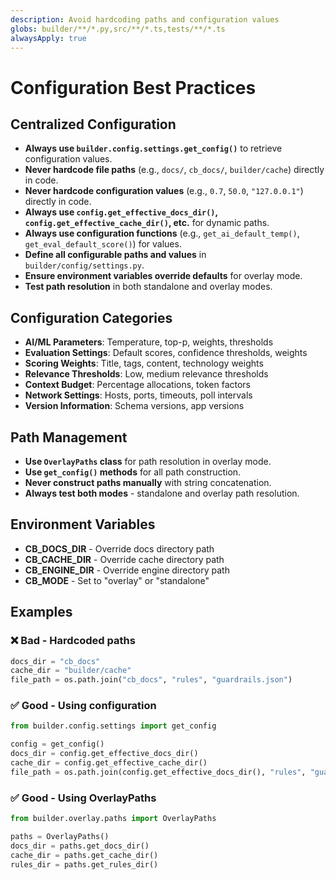 ```yaml
---
description: Avoid hardcoding paths and configuration values
globs: builder/**/*.py,src/**/*.ts,tests/**/*.ts
alwaysApply: true
---
```

# Configuration Best Practices

## Centralized Configuration
- **Always use `builder.config.settings.get_config()`** to retrieve configuration values.
- **Never hardcode file paths** (e.g., `docs/`, `cb_docs/`, `builder/cache`) directly in code.
- **Never hardcode configuration values** (e.g., `0.7`, `50.0`, `"127.0.0.1"`) directly in code.
- **Always use `config.get_effective_docs_dir()`, `config.get_effective_cache_dir()`, etc.** for dynamic paths.
- **Always use configuration functions** (e.g., `get_ai_default_temp()`, `get_eval_default_score()`) for values.
- **Define all configurable paths and values** in `builder/config/settings.py`.
- **Ensure environment variables override defaults** for overlay mode.
- **Test path resolution** in both standalone and overlay modes.

## Configuration Categories
- **AI/ML Parameters**: Temperature, top-p, weights, thresholds
- **Evaluation Settings**: Default scores, confidence thresholds, weights
- **Scoring Weights**: Title, tags, content, technology weights
- **Relevance Thresholds**: Low, medium relevance thresholds
- **Context Budget**: Percentage allocations, token factors
- **Network Settings**: Hosts, ports, timeouts, poll intervals
- **Version Information**: Schema versions, app versions

## Path Management
- **Use `OverlayPaths` class** for path resolution in overlay mode.
- **Use `get_config()` methods** for all path construction.
- **Never construct paths manually** with string concatenation.
- **Always test both modes** - standalone and overlay path resolution.

## Environment Variables
- **CB_DOCS_DIR** - Override docs directory path
- **CB_CACHE_DIR** - Override cache directory path  
- **CB_ENGINE_DIR** - Override engine directory path
- **CB_MODE** - Set to "overlay" or "standalone"

## Examples

### ❌ Bad - Hardcoded paths
```python
docs_dir = "cb_docs"
cache_dir = "builder/cache"
file_path = os.path.join("cb_docs", "rules", "guardrails.json")
```

### ✅ Good - Using configuration
```python
from builder.config.settings import get_config

config = get_config()
docs_dir = config.get_effective_docs_dir()
cache_dir = config.get_effective_cache_dir()
file_path = os.path.join(config.get_effective_docs_dir(), "rules", "guardrails.json")
```

### ✅ Good - Using OverlayPaths
```python
from builder.overlay.paths import OverlayPaths

paths = OverlayPaths()
docs_dir = paths.get_docs_dir()
cache_dir = paths.get_cache_dir()
rules_dir = paths.get_rules_dir()
```